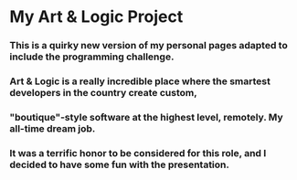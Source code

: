 # My Art & Logic Project
### This is a quirky new version of my personal pages adapted to include the programming challenge.
### Art & Logic is a really incredible place where the smartest developers in the country create custom, 
### "boutique"-style software at the highest level, remotely. My all-time dream job. 
### It was a terrific honor to be considered for this role, and I decided to have some fun with the presentation. 
